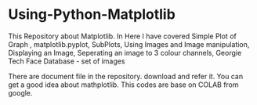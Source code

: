 # Using-Python-Matplotlib
This Repository about Matplotlib. In Here I have covered Simple Plot of Graph , matplotlib.pyplot, SubPlots, Using Images and Image manipulation, Displaying an Image, Seperating an image to 3 colour channels, Georgie Tech Face Database -  set of images


There are document file in the repository. download and refer it. You can get a good idea about mathplotlib.
This codes are base on COLAB from google.

